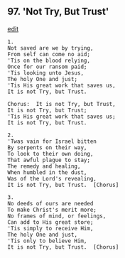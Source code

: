 
## 97.  'Not Try, But Trust'
[edit](https://docs.google.com/document/d/1_%2DZsKxsPwZ3jVpW1hbxNfbkzfaV7c71e/edit?mode=html)



    1.
    Not saved are we by trying,
    From self can come no aid;
    'Tis on the blood relying,
    Once for our ransom paid;
    'Tis looking unto Jesus,
    The holy One and just;
    'Tis His great work that saves us,
    It is not Try, but Trust.

    Chorus:  It is not Try, but Trust,
    It is not Try, but Trust; 
    'Tis His great work that saves us;
    It is not Try, but Trust.

    2.
    'Twas vain for Israel bitten
    By serpents on their way,
    To look to their own doing,
    That awful plague to stay;
    The remedy and healing,
    When humbled in the dust,
    Was of the Lord's revealing,
    It is not Try, but Trust.  [Chorus]

    3.
    No deeds of ours are needed
    To make Christ's merit more;
    No frames of mind, or feelings,
    Can add to His great store;
    'Tis simply to receive Him,
    The holy One and just,
    'Tis only to believe Him,
    It is not Try, but Trust.  [Chorus]
